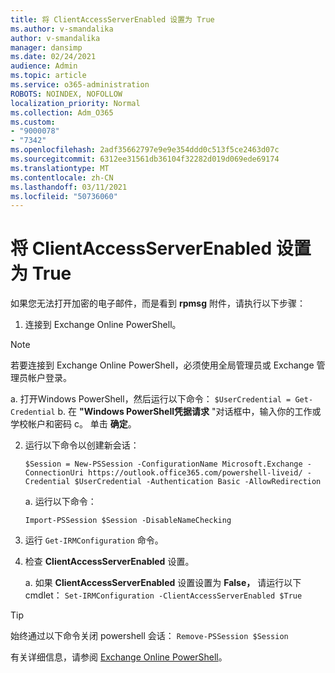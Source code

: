 ```yaml
---
title: 将 ClientAccessServerEnabled 设置为 True
ms.author: v-smandalika
author: v-smandalika
manager: dansimp
ms.date: 02/24/2021
audience: Admin
ms.topic: article
ms.service: o365-administration
ROBOTS: NOINDEX, NOFOLLOW
localization_priority: Normal
ms.collection: Adm_O365
ms.custom:
- "9000078"
- "7342"
ms.openlocfilehash: 2adf35662797e9e9e354ddd0c513f5ce2463d07c
ms.sourcegitcommit: 6312ee31561db36104f32282d019d069ede69174
ms.translationtype: MT
ms.contentlocale: zh-CN
ms.lasthandoff: 03/11/2021
ms.locfileid: "50736060"
---
```

# <a name="set-clientaccessserverenabled-to-true"></a>将 ClientAccessServerEnabled 设置为 True

如果您无法打开加密的电子邮件，而是看到 **rpmsg** 附件，请执行以下步骤：

1. 连接到 Exchange Online PowerShell。

> [!NOTE]
> 若要连接到 Exchange Online PowerShell，必须使用全局管理员或 Exchange 管理员帐户登录。

   a. 打开Windows PowerShell，然后运行以下命令： `$UserCredential = Get-Credential`
b. 在 **"Windows PowerShell凭据请求** "对话框中，输入你的工作或学校帐户和密码 c。 单击 **确定**。 

2. 运行以下命令以创建新会话：

    `$Session = New-PSSession -ConfigurationName Microsoft.Exchange -ConnectionUri https://outlook.office365.com/powershell-liveid/ -Credential $UserCredential -Authentication Basic -AllowRedirection`

    a. 运行以下命令：
    
    `Import-PSSession $Session -DisableNameChecking`

3. 运行 `Get-IRMConfiguration` 命令。

4. 检查 **ClientAccessServerEnabled** 设置。 

    a. 如果 **ClientAccessServerEnabled** 设置设置为 **False，** 请运行以下 cmdlet： `Set-IRMConfiguration -ClientAccessServerEnabled $True`

> [!TIP]
> 始终通过以下命令关闭 powershell 会话： `Remove-PSSession $Session`

有关详细信息，请参阅 [Exchange Online PowerShell](https://docs.microsoft.com/powershell/exchange/connect-to-exchange-online-powershell)。

